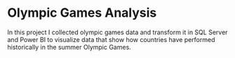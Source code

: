 # Olympic Games Analysis
In this project I collected olympic games data and transform it in SQL Server and Power BI to visualize data that show how countries have performed historically in the summer Olympic Games.
